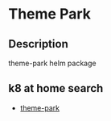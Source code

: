 # Theme Park

## Description

theme-park helm package

## k8 at home search

- [theme-park](https://nanne.dev/k8s-at-home-search/#/theme-park)
